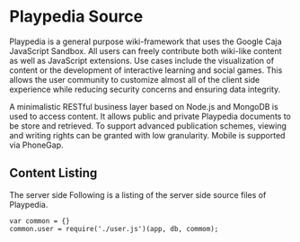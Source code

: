 # Playpedia Source

Playpedia is a general purpose wiki-framework that uses the Google Caja JavaScript Sandbox. All users can freely contribute both wiki-like content as well as JavaScript extensions. Use cases include the visualization of content or the development of interactive learning and social games. This allows the user community to customize almost all of the client side experience while reducing security concerns and ensuring data integrity.

A minimalistic RESTful business layer based on Node.js and MongoDB is used to access content. It allows public and private Playpedia documents to be store and retrieved. To support advanced publication schemes, viewing and writing rights can be granted with low granularity. Mobile is supported via PhoneGap. 

## Content Listing

The server side 
Following is a listing of the server side source files of Playpedia. 

	var common = {}
	common.user = require('./user.js')(app, db, commom);